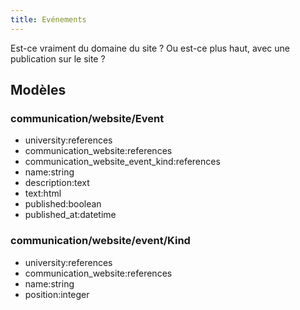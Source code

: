 ```yaml
---
title: Evénements
---
```


Est-ce vraiment du domaine du site ? Ou est-ce plus haut, avec une publication sur le site ?

## Modèles

### communication/website/Event

- university:references
- communication_website:references
- communication_website_event_kind:references
- name:string
- description:text
- text:html
- published:boolean
- published_at:datetime

### communication/website/event/Kind

- university:references
- communication_website:references
- name:string
- position:integer
